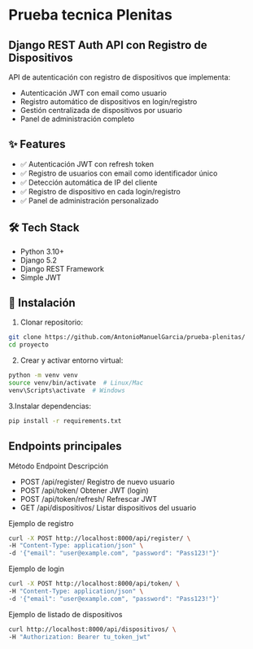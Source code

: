 # Prueba tecnica Plenitas
## Django REST Auth API con Registro de Dispositivos

API de autenticación con registro de dispositivos que implementa:
- Autenticación JWT con email como usuario
- Registro automático de dispositivos en login/registro
- Gestión centralizada de dispositivos por usuario
- Panel de administración completo

## ✨ Features

- ✅ Autenticación JWT con refresh token
- ✅ Registro de usuarios con email como identificador único
- ✅ Detección automática de IP del cliente
- ✅ Registro de dispositivo en cada login/registro
- ✅ Panel de administración personalizado

## 🛠 Tech Stack

- Python 3.10+
- Django 5.2
- Django REST Framework
- Simple JWT


## 🚀 Instalación

1. Clonar repositorio:
```bash
git clone https://github.com/AntonioManuelGarcia/prueba-plenitas/
cd proyecto
```
2. Crear y activar entorno virtual:
```bash
python -m venv venv
source venv/bin/activate  # Linux/Mac
venv\Scripts\activate  # Windows
```
3.Instalar dependencias:
```bash
pip install -r requirements.txt
````
## Endpoints principales
Método	Endpoint	Descripción
- POST	/api/register/	Registro de nuevo usuario
- POST	/api/token/	Obtener JWT (login)
- POST	/api/token/refresh/	Refrescar JWT
- GET	/api/dispositivos/	Listar dispositivos del usuario

Ejemplo de registro

```bash
curl -X POST http://localhost:8000/api/register/ \
-H "Content-Type: application/json" \
-d '{"email": "user@example.com", "password": "Pass123!"}'
````
Ejemplo de login
```bash
curl -X POST http://localhost:8000/api/token/ \
-H "Content-Type: application/json" \
-d '{"email": "user@example.com", "password": "Pass123!"}'
````
Ejemplo de listado de dispositivos
```bash
curl http://localhost:8000/api/dispositivos/ \
-H "Authorization: Bearer tu_token_jwt"
````
